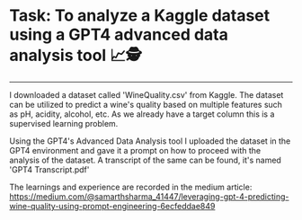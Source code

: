 # Task: To analyze a Kaggle dataset using a GPT4 advanced data analysis tool 📈🕵️
_______________________________________________________________________________________________________________________________________________________________________________________________

I downloaded a dataset called 'WineQuality.csv' from Kaggle. The dataset can be utilized to predict a wine's quality based on multiple features such as pH, acidity, alcohol, etc. As we already have a target column this is a supervised learning problem. 

Using the GPT4's Advanced Data Analysis tool I uploaded the dataset in the GPT4 environment and gave it a prompt on how to proceed with the analysis of the dataset.
A transcript of the same can be found, it's named 'GPT4 Transcript.pdf' 

The learnings and experience are recorded in the medium article: 
<a href="https://medium.com/@samarthsharma_41447/leveraging-gpt-4-predicting-wine-quality-using-prompt-engineering-6ecfeddae849">https://medium.com/@samarthsharma_41447/leveraging-gpt-4-predicting-wine-quality-using-prompt-engineering-6ecfeddae849</a>
